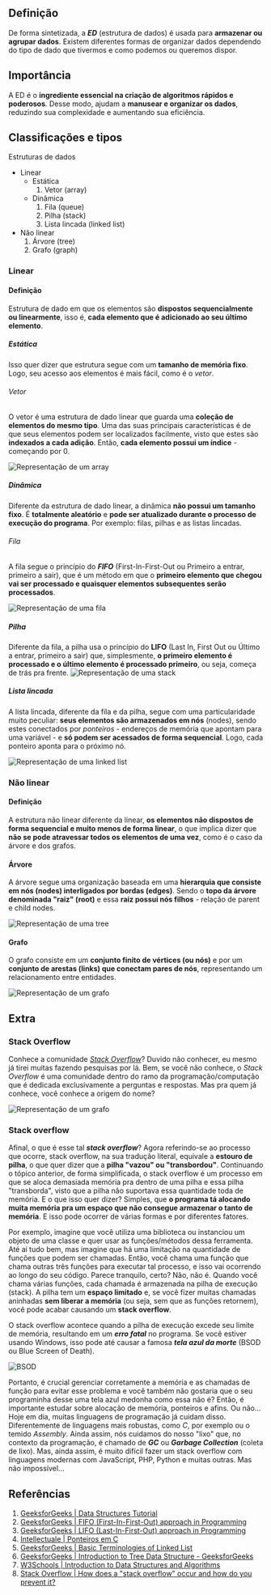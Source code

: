 ## Definição
De forma sintetizada, a ***ED*** (estrutura de dados) é usada para **armazenar ou agrupar dados**. Existem diferentes formas de organizar dados dependendo do tipo de dado que tivermos e como podemos ou queremos dispor.

## Importância
A ED é o **ingrediente essencial na criação de algoritmos rápidos e poderosos**. Desse modo, ajudam a **manusear e organizar os dados**, reduzindo sua complexidade e aumentando sua eficiência.

## Classificações e tipos
Estruturas de dados
- Linear
    - Estática
        1. Vetor (array)
    - Dinâmica
        1. Fila (queue)
        2. Pilha (stack)
        3. Lista lincada (linked list)
- Não linear
    1. Árvore (tree)
    2. Grafo (graph)

### Linear
#### Definição
Estrutura de dado em que os elementos são **dispostos sequencialmente ou linearmente**, isso é, **cada elemento que é adicionado ao seu último elemento**.
##### Estática
Isso quer dizer que estrutura segue com um **tamanho de memória fixo**. Logo, seu acesso aos elementos é mais fácil, como é o *vetor*.
###### Vetor
O vetor é uma estrutura de dado linear que guarda uma **coleção de elementos do mesmo tipo**. Uma das suas principais características é de que seus elementos podem ser localizados facilmente, visto que estes são **indexados a cada adição**. Então, **cada elemento possui um índice** - começando por 0.

![Representação de um array](https://raw.githubusercontent.com/eded001/articles/refs/heads/main/estrutura-de-dados/imgs/array.png)

##### Dinâmica
Diferente da estrutura de dado linear, a dinâmica **não possui um tamanho fixo**. É **totalmente aleatório** e **pode ser atualizado durante o processo de execução do programa**. Por exemplo: filas, pilhas e as listas lincadas.

###### Fila
A fila segue o princípio do ***FIFO*** (First-In-First-Out ou Primeiro a entrar, primeiro a sair), que é um método em que o **primeiro elemento que chegou vai ser processado e quaisquer elementos subsequentes serão processados**.

![Representação de uma fila](https://raw.githubusercontent.com/eded001/articles/refs/heads/main/estrutura-de-dados/imgs/queue.png)

##### Pilha
Diferente da fila, a pilha usa o princípio do **LIFO** (Last In, First Out ou Último a entrar, primeiro a sair) que, simplesmente, **o primeiro elemento é processado e o último elemento é processado primeiro**, ou seja, começa de trás pra frente.
![Representação de uma stack](https://raw.githubusercontent.com/eded001/articles/refs/heads/main/estrutura-de-dados/imgs/stack.png)

##### Lista lincada
A lista lincada, diferente da fila e da pilha, segue com uma particularidade muito peculiar: **seus elementos são armazenados em nós** (nodes), sendo estes conectados por *ponteiros* - endereços de memória que apontam para uma variável - e **só podem ser acessados de forma sequencial**. Logo, cada ponteiro aponta para o próximo nó.

![Representação de uma linked list](https://raw.githubusercontent.com/eded001/articles/refs/heads/main/estrutura-de-dados/imgs/linked-list.png)

### Não linear
#### Definição
A estrutura não linear diferente da linear, **os elementos não dispostos de forma sequencial e muito menos de forma linear**, o que implica dizer que **não se pode atravessar todos os elementos de uma vez**, como é o caso da árvore e dos grafos.
#### Árvore
A árvore segue uma organização baseada em uma **hierarquia que consiste em nós (nodes) interligados por bordas (edges)**. Sendo o **topo da árvore denominada "raiz" (root)** e essa **raiz possui nós filhos** - relação de parent e child nodes.

![Representação de uma tree](https://raw.githubusercontent.com/eded001/articles/refs/heads/main/estrutura-de-dados/imgs/tree.png)

#### Grafo
O grafo consiste em um **conjunto finito de vértices (ou nós)** e por um **conjunto de arestas (links) que conectam pares de nós**, representando um relacionamento entre entidades.

![Representação de um grafo](https://raw.githubusercontent.com/eded001/articles/refs/heads/main/estrutura-de-dados/imgs/graph.png)

## Extra
### Stack Overflow
Conhece a comunidade *[Stack Overflow](https://stackoverflow.com/)*? Duvido não conhecer, eu mesmo já tirei muitas fazendo pesquisas por lá. Bem, se você não conhece, o *Stack Overflow* é uma comunidade dentro do ramo da programação/computação que é dedicada exclusivamente a perguntas e respostas. Mas pra quem já conhece, você conhece a origem do nome?

![Representação de um grafo](https://raw.githubusercontent.com/eded001/articles/refs/heads/main/estrutura-de-dados/imgs/stack-overflow-logo.png)

### Stack overflow
Afinal, o que é esse tal ***stack overflow***? Agora referindo-se ao processo que ocorre, stack overflow, na sua tradução literal, equivale a **estouro de pilha**, o que quer dizer que a **pilha "vazou" ou "transbordou"**.
Continuando o tópico anterior, de forma simplificada, o stack overflow é um processo em que se aloca demasiada memória pra dentro de uma pilha e essa pilha "transborda", visto que a pilha não suportava essa quantidade toda de memória. E o que isso quer dizer? Simples, que **o programa tá alocando muita memória pra um espaço que não consegue armazenar o tanto de memória**. E isso pode ocorrer de várias formas e por diferentes fatores.

Por exemplo, imagine que você utiliza uma biblioteca ou instanciou um objeto de uma classe e quer usar as funções/métodos dessa ferramenta. Até aí tudo bem, mas imagine que há uma limitação na quantidade de funções que podem ser chamadas. Então, você chama uma função que chama outras três funções para executar tal processo, e isso vai ocorrendo ao longo do seu código. Parece tranquilo, certo? Não, não é. Quando você chama várias funções, cada chamada é armazenada na pilha de execução (stack). A pilha tem um **espaço limitado** e, se você fizer muitas chamadas aninhadas **sem liberar a memória** (ou seja, sem que as funções retornem), você pode acabar causando um **stack overflow**.

O stack overflow acontece quando a pilha de execução excede seu limite de memória, resultando em um ***erro fatal*** no programa. Se você estiver usando Windows, isso pode até causar a famosa ***tela azul da morte*** (BSOD ou Blue Screen of Death).

![BSOD](https://raw.githubusercontent.com/eded001/articles/refs/heads/main/estrutura-de-dados/imgs/bsod.jpg)

Portanto, é crucial gerenciar corretamente a memória e as chamadas de função para evitar esse problema e você também não gostaria que o seu programinha desse uma tela azul medonha como essa não é? Então, é importante estudar sobre alocação de memória, ponteiros e afins. Ou não... Hoje em dia, muitas linguagens de programação já cuidam disso. Diferentemente de linguagens mais robustas, como *C*, por exemplo ou o temido *Assembly*. Ainda assim, nós cuidamos do nosso "lixo" que, no contexto da programação, é chamado de ***GC*** ou ***Garbage Collection*** (coleta de lixo). Mas, ainda assim, é muito difícil fazer um stack overflow com linguagens modernas com JavaScript, PHP, Python e muitas outras. Mas não impossível...

## Referências
1. [GeeksforGeeks | Data Structures Tutorial](https://www.geeksforgeeks.org/data-structures/)
2. [GeeksforGeeks | FIFO (First-In-First-Out) approach in Programming](https://www.geeksforgeeks.org/data-structures/)
3. [GeeksforGeeks | LIFO (Last-In-First-Out) approach in Programming](https://www.geeksforgeeks.org/data-structures/)
4. [Intellectuale | Ponteiros em C](https://linguagemc.com.br/ponteiros-em-c/)
5. [GeeksforGeeks | Basic Terminologies of Linked List](https://www.geeksforgeeks.org/what-is-linked-list/)
6. [GeeksforGeeks | Introduction to Tree Data Structure - GeeksforGeeks](https://www.geeksforgeeks.org/what-is-linked-list/)
7. [W3Schools | Introduction  to Data Structures and Algorithms](https://www.w3schools.com/dsa/dsa_intro.php)
8. [Stack Overflow | How does a "stack overflow" occur and how do you prevent it?](https://stackoverflow.com/questions/26158/how-does-a-stack-overflow-occur-and-how-do-you-prevent-it)
